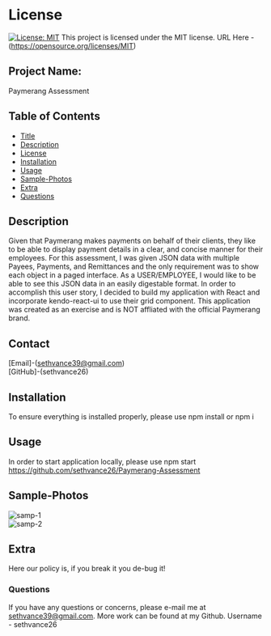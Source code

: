 

# License
[![License: MIT](https://img.shields.io/badge/License-MIT-yellow.svg)](https://opensource.org/licenses/MIT)
  This project is licensed under the MIT license. URL Here - (https://opensource.org/licenses/MIT)
## Project Name:
Paymerang Assessment

## Table of Contents
- [Title](#Project-Name)
- [Description](#Description)
- [License](#License)
- [Installation](#Installation)
- [Usage](#Usage)
- [Sample-Photos](#Sample-Photos)
- [Extra](#Extra)
- [Questions](#Questions)

## Description
Given that Paymerang makes payments on behalf of their clients, they like to be able to display payment details in a clear, and concise manner for their employees. For this assessment, I was given JSON data with multiple Payees, Payments, and Remittances and the only requirement was to show each object in a paged interface. As a USER/EMPLOYEE, I would like to be able to see this JSON data in an easily digestable format.  In order to accomplish this user story, I decided to build my application with React and incorporate kendo-react-ui to use their grid component. This application was created as an exercise and is NOT affliated with the official Paymerang brand.

## Contact
[Email]-(sethvance39@gmail.com)
<br>
[GitHub]-(sethvance26)


## Installation
To ensure everything is installed properly, please use npm install or npm i

## Usage
In order to start application locally, please use npm start
<br>
https://github.com/sethvance26/Paymerang-Assessment

## Sample-Photos
![samp-1](https://user-images.githubusercontent.com/76290048/128136598-8488e27d-6b12-4ea4-ba60-e7eac7b5e315.PNG)
<br>
![samp-2](https://user-images.githubusercontent.com/76290048/128137089-d22b821c-f9d4-4f63-9800-616f0e57e6d3.PNG)


## Extra
Here our policy is, if you break it you de-bug it!


### Questions
If you have any questions or concerns, please e-mail me at sethvance39@gmail.com. More work can be found at my Github. Username -  sethvance26 
